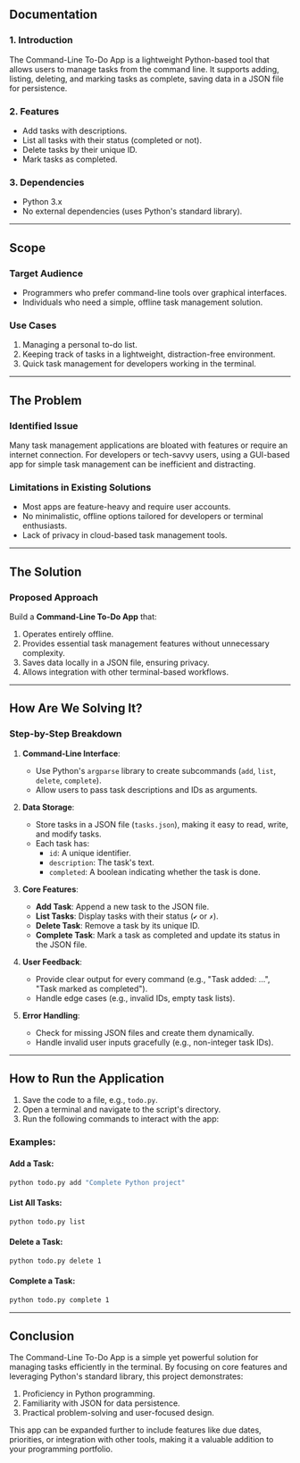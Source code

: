 ## **Documentation**

### 1. **Introduction**
The Command-Line To-Do App is a lightweight Python-based tool that allows users to manage tasks from the command line. It supports adding, listing, deleting, and marking tasks as complete, saving data in a JSON file for persistence.

### 2. **Features**
- Add tasks with descriptions.
- List all tasks with their status (completed or not).
- Delete tasks by their unique ID.
- Mark tasks as completed.

### 3. **Dependencies**
- Python 3.x
- No external dependencies (uses Python's standard library).

---

## **Scope**

### **Target Audience**
- Programmers who prefer command-line tools over graphical interfaces.
- Individuals who need a simple, offline task management solution.

### **Use Cases**
1. Managing a personal to-do list.
2. Keeping track of tasks in a lightweight, distraction-free environment.
3. Quick task management for developers working in the terminal.

---

## **The Problem**

### **Identified Issue**
Many task management applications are bloated with features or require an internet connection. For developers or tech-savvy users, using a GUI-based app for simple task management can be inefficient and distracting.

### **Limitations in Existing Solutions**
- Most apps are feature-heavy and require user accounts.
- No minimalistic, offline options tailored for developers or terminal enthusiasts.
- Lack of privacy in cloud-based task management tools.

---

## **The Solution**

### **Proposed Approach**
Build a **Command-Line To-Do App** that:
1. Operates entirely offline.
2. Provides essential task management features without unnecessary complexity.
3. Saves data locally in a JSON file, ensuring privacy.
4. Allows integration with other terminal-based workflows.

---

## **How Are We Solving It?**

### **Step-by-Step Breakdown**

1. **Command-Line Interface**:
   - Use Python's `argparse` library to create subcommands (`add`, `list`, `delete`, `complete`).
   - Allow users to pass task descriptions and IDs as arguments.

2. **Data Storage**:
   - Store tasks in a JSON file (`tasks.json`), making it easy to read, write, and modify tasks.
   - Each task has:
     - `id`: A unique identifier.
     - `description`: The task's text.
     - `completed`: A boolean indicating whether the task is done.

3. **Core Features**:
   - **Add Task**: Append a new task to the JSON file.
   - **List Tasks**: Display tasks with their status (`✔` or `✗`).
   - **Delete Task**: Remove a task by its unique ID.
   - **Complete Task**: Mark a task as completed and update its status in the JSON file.

4. **User Feedback**:
   - Provide clear output for every command (e.g., "Task added: ...", "Task marked as completed").
   - Handle edge cases (e.g., invalid IDs, empty task lists).

5. **Error Handling**:
   - Check for missing JSON files and create them dynamically.
   - Handle invalid user inputs gracefully (e.g., non-integer task IDs).

---

## **How to Run the Application**

1. Save the code to a file, e.g., `todo.py`.
2. Open a terminal and navigate to the script's directory.
3. Run the following commands to interact with the app:

### Examples:
#### Add a Task:
```bash
python todo.py add "Complete Python project"
```

#### List All Tasks:
```bash
python todo.py list
```

#### Delete a Task:
```bash
python todo.py delete 1
```

#### Complete a Task:
```bash
python todo.py complete 1
```

---

## **Conclusion**

The Command-Line To-Do App is a simple yet powerful solution for managing tasks efficiently in the terminal. By focusing on core features and leveraging Python's standard library, this project demonstrates:
1. Proficiency in Python programming.
2. Familiarity with JSON for data persistence.
3. Practical problem-solving and user-focused design.

This app can be expanded further to include features like due dates, priorities, or integration with other tools, making it a valuable addition to your programming portfolio.
